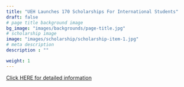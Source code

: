 ```yaml
---
title: "UEH Launches 170 Scholarships For International Students"
draft: false
# page title background image
bg_image: "images/backgrounds/page-title.jpg"
# scholarship image
image: "images/scholarship/scholarship-item-1.jpg"
# meta description
description : ""

weight: 1
---
```


[Click HERE for detailed information](https://ueh.edu.vn/en/outreach/students/admissions/international-scholarship/)

